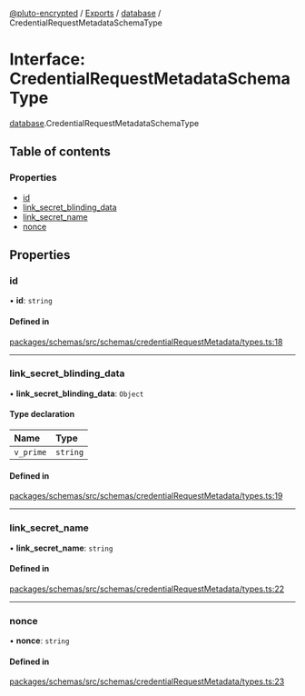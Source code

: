 [@pluto-encrypted](../README.md) / [Exports](../modules.md) / [database](../modules/database-1.md) / CredentialRequestMetadataSchemaType

# Interface: CredentialRequestMetadataSchemaType

[database](../modules/database-1.md).CredentialRequestMetadataSchemaType

## Table of contents

### Properties

- [id](database-1.CredentialRequestMetadataSchemaType.md#id)
- [link\_secret\_blinding\_data](database-1.CredentialRequestMetadataSchemaType.md#link_secret_blinding_data)
- [link\_secret\_name](database-1.CredentialRequestMetadataSchemaType.md#link_secret_name)
- [nonce](database-1.CredentialRequestMetadataSchemaType.md#nonce)

## Properties

### id

• **id**: `string`

#### Defined in

[packages/schemas/src/schemas/credentialRequestMetadata/types.ts:18](https://github.com/atala-community-projects/pluto-encrypted/blob/a4d8dff/packages/schemas/src/schemas/credentialRequestMetadata/types.ts#L18)

___

### link\_secret\_blinding\_data

• **link\_secret\_blinding\_data**: `Object`

#### Type declaration

| Name | Type |
| :------ | :------ |
| `v_prime` | `string` |

#### Defined in

[packages/schemas/src/schemas/credentialRequestMetadata/types.ts:19](https://github.com/atala-community-projects/pluto-encrypted/blob/a4d8dff/packages/schemas/src/schemas/credentialRequestMetadata/types.ts#L19)

___

### link\_secret\_name

• **link\_secret\_name**: `string`

#### Defined in

[packages/schemas/src/schemas/credentialRequestMetadata/types.ts:22](https://github.com/atala-community-projects/pluto-encrypted/blob/a4d8dff/packages/schemas/src/schemas/credentialRequestMetadata/types.ts#L22)

___

### nonce

• **nonce**: `string`

#### Defined in

[packages/schemas/src/schemas/credentialRequestMetadata/types.ts:23](https://github.com/atala-community-projects/pluto-encrypted/blob/a4d8dff/packages/schemas/src/schemas/credentialRequestMetadata/types.ts#L23)
